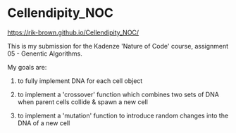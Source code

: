 # Cellendipity_NOC

https://rik-brown.github.io/Cellendipity_NOC/

This is my submission for the Kadenze 'Nature of Code' course, assignment 05 - Genentic Algorithms.

My goals are:

1) to fully implement DNA for each cell object

2) to implement a 'crossover' function which combines two sets of DNA when parent cells collide & spawn a new cell

3) to implement a 'mutation' function to introduce random changes into the DNA of a new cell


